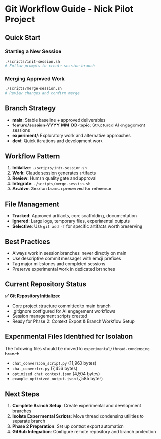 # Git Workflow Guide - Nick Pilot Project

## Quick Start

### Starting a New Session
```bash
./scripts/init-session.sh
# Follow prompts to create session branch
```

### Merging Approved Work
```bash
./scripts/merge-session.sh
# Review changes and confirm merge
```

## Branch Strategy

- **main**: Stable baseline + approved deliverables
- **feature/session-YYYY-MM-DD-topic**: Structured AI engagement sessions
- **experiment/**: Exploratory work and alternative approaches
- **dev/**: Quick iterations and development work

## Workflow Pattern

1. **Initialize**: `./scripts/init-session.sh`
2. **Work**: Claude session generates artifacts
3. **Review**: Human quality gate and approval
4. **Integrate**: `./scripts/merge-session.sh`
5. **Archive**: Session branch preserved for reference

## File Management

- **Tracked**: Approved artifacts, core scaffolding, documentation
- **Ignored**: Large logs, temporary files, experimental outputs
- **Selective**: Use `git add -f` for specific artifacts worth preserving

## Best Practices

- Always work in session branches, never directly on main
- Use descriptive commit messages with emoji prefixes
- Tag major milestones and completed sessions
- Preserve experimental work in dedicated branches

## Current Repository Status

**✅ Git Repository Initialized**
- Core project structure committed to main branch
- .gitignore configured for AI engagement workflows
- Session management scripts created
- Ready for Phase 2: Context Export & Branch Workflow Setup

## Experimental Files Identified for Isolation

The following files should be moved to `experimental/thread-condensing` branch:
- `chat_conversion_script.py` (11,960 bytes)
- `chat_converter.py` (7,426 bytes)
- `optimized_chat_context.json` (4,504 bytes)
- `example_optimized_output.json` (7,585 bytes)

## Next Steps

1. **Complete Branch Setup**: Create experimental and development branches
2. **Isolate Experimental Scripts**: Move thread condensing utilities to separate branch
3. **Phase 2 Preparation**: Set up context export automation
4. **GitHub Integration**: Configure remote repository and branch protection
